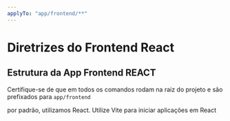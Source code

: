 ```yaml
---
applyTo: "app/frontend/**"
---
```

# Diretrizes do Frontend React

## Estrutura da App Frontend REACT

Certifique-se de que em todos os comandos rodam na raiz do projeto e são prefixados para `app/frontend`

por padrão, utilizamos React. Utilize Vite para iniciar aplicações em React
